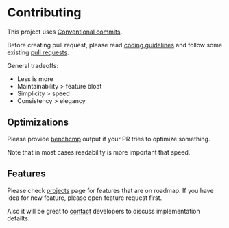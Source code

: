 # Contributing

This project uses [Conventional commits](https://www.conventionalcommits.org/en/v1.0.0/).

Before creating pull request, please read [coding guidelines](https://wiki.crdb.io/wiki/spaces/CRDB/pages/181371303/Go+coding+guidelines) and
follow some existing [pull requests](https://github.com/gotd/td/pulls).

General tradeoffs:
* Less is more
* Maintainability > feature bloat
* Simplicity > speed
* Consistency > elegancy

## Optimizations

Please provide [benchcmp](https://godoc.org/golang.org/x/tools/cmd/benchcmp) output if your PR
tries to optimize something.

Note that in most cases readability is more important that speed.


## Features

Please check [projects](https://github.com/gotd/td/projects) page for features that
are on roadmap. If you have idea for new feature, please open feature request first.

Also it will be great to [contact](.github/SUPPORT.md) developers to discuss implementation
defailts.
